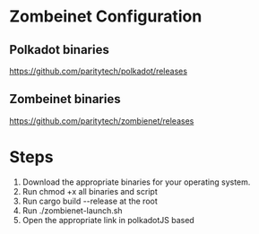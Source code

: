 # Zombeinet Configuration

## Polkadot binaries
https://github.com/paritytech/polkadot/releases

## Zombeinet binaries
https://github.com/paritytech/zombienet/releases

# Steps
1. Download the appropriate binaries for your operating system.
2. Run chmod +x all binaries and script
3. Run cargo build --release at the root
4. Run ./zombienet-launch.sh
5. Open the appropriate link in polkadotJS based